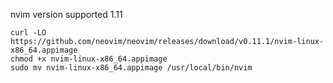 nvim version supported 1.11

```shell
curl -LO https://github.com/neovim/neovim/releases/download/v0.11.1/nvim-linux-x86_64.appimage
chmod +x nvim-linux-x86_64.appimage
sudo mv nvim-linux-x86_64.appimage /usr/local/bin/nvim
```